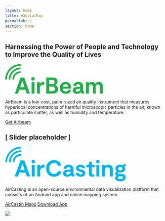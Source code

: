 ```yaml
---
layout: home
title: HabitatMap
permalink: /
section: home
---
```


<section>
  <h1 class="heading heading--large accent-hm">Harnessing the Power of People and Technology to Improve the Quality of Lives</h1>
  <img class="logo logo--body" src="assets/img/svg/AirBeam-Logo-Body.svg" />
  <p class="p--large is-gray">AirBeam is a low-cost, palm-sized air quality instrument that measures hyperlocal concentrations of harmful microscopic particles in the air, known as particulate matter, as well as humidity and temperature.</p>

  <a href="#" class="badge-link badge-link--hm">
    <span class="is-verticaly-centered">Get Airbeam</span>
  </a>
</section>

<section>
  <h2 class="heading--medium">[ Slider placeholder ]</h2>
</section>

<section>
  <img class="logo logo--body" src="assets/img/svg/AirCasting-Logo-Body.svg" />
  <p class="p--large is-gray">AirCasting is an open-source environmental data visualization platform that consists of an Android app and online mapping system.</p>

  <a href="#" class="button button--ac">AirCastin Maps</a>
  <a href="#" class="button button--ac">Download App</a>

  <img src="assets/img/habitatmap-aircasting-map-placeholder.png" />



</section>
